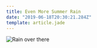 ```yaml
---
title: Even More Summer Rain
date: "2019-06-18T20:30:21.284Z"
template: article.jade
---
```


![Rain over there](animation-2019-06-18_12-14-00.gif)

